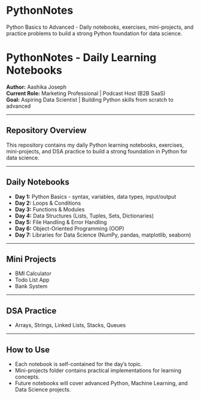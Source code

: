 # PythonNotes
Python Basics to Advanced - Daily notebooks, exercises, mini-projects, and practice problems to build a strong Python foundation for data science.


# PythonNotes - Daily Learning Notebooks

**Author:** Aashika Joseph  
**Current Role:** Marketing Professional | Podcast Host (B2B SaaS)  
**Goal:** Aspiring Data Scientist | Building Python skills from scratch to advanced  

---

## Repository Overview
This repository contains my daily Python learning notebooks, exercises, mini-projects, and DSA practice to build a strong foundation in Python for data science.

---

## Daily Notebooks
- **Day 1:** Python Basics - syntax, variables, data types, input/output  
- **Day 2:** Loops & Conditions  
- **Day 3:** Functions & Modules  
- **Day 4:** Data Structures (Lists, Tuples, Sets, Dictionaries)  
- **Day 5:** File Handling & Error Handling  
- **Day 6:** Object-Oriented Programming (OOP)  
- **Day 7:** Libraries for Data Science (NumPy, pandas, matplotlib, seaborn)  

---

## Mini Projects
- BMI Calculator  
- Todo List App  
- Bank System  

---

## DSA Practice
- Arrays, Strings, Linked Lists, Stacks, Queues  

---

## How to Use
- Each notebook is self-contained for the day’s topic.  
- Mini-projects folder contains practical implementations for learning concepts.  
- Future notebooks will cover advanced Python, Machine Learning, and Data Science projects.
